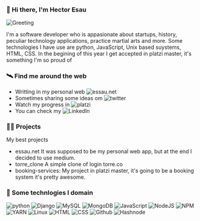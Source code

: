 ### 👋 Hi there, I'm Hector Esau

![Greeting](https://lh3.googleusercontent.com/r9aZs3K0qarGTPukvwyVEuIQ7HuShNeffE3y1o-Hubv6-jdWAo1_u8gMQa1LafSCZuB8Uu7CwA31ya82AUp6uWxrQxlkBbhLmY9asuAf-wZ_bwR2FW4SqOfSbjzJgUdf80fP-RAfg8MFiEqDB0-s2hLwzT9yEcxU9Z5ivEZxvO6e4lziCxxSkhyAdQaFJVUbLE1wXBrOYwAYuBjCcrzkTVstYxZNqcgbsIzEqKI5uce05V5pqwd8A2ELmYFN1IBirAEqiwjPfarjnJKNORu7wWmTK8_5VtkdshyssgnR-QSqkpSR7qLXt2KxosKN1rhFn5jBtiKIf-dSP6x0fxpgBtRB3KJjxSLRqhQIJD2P3u-gUnF0sraJ1piVP2Pc_DGMOSwDXgaP9dPWnMmFoYnzMaWBAQRGA8zfXI_T2TIIIL3p5WlYlEuyCr4dEoOPZAAHdZ86uEhMFZbjUxElC7rlaPXHK0Qs601928-OaW3GaLg25Kcg8c_GrbOE2LquuRrOYVUoslR2xCzU69eXeMKeoS2elx9PUHrISTpzFowkRWz-5hfn6O7tgnDoP5JwrJLzFZFyIyVoO-4CggYufSXzkgx8-LfkPzUQmOmLAxWbi_1V1525mkabm9qhfBlTFoghfp8qSgm1qfKL3Av7h-YE6GwJopsB3XAmb3U8DtFv6fgeCcZn9VusUof1Ye4kIuO7fYOj9Y66g0PKdqmVmYcFvBi9tyh1hv2-ytPwHdl9LAwLaD-tbHpp6Wp8HEPMbA2lfQA4ZcI0_dU7_VfduSlSbBwl-zw=w1200-h480-no?authuser=0)

I'm a software developer who is appasionate about startups, history, peculiar technology applications, practice martial arts and more. Some technologies I have use are python, JavaScript, Unix based suystems, HTML, CSS. In the begining of this year I get accepted in platzi master, it's something I'm so proud of
### 🛰️ Find me around the web
- Writting in my personal web ![essau.net](essau.net)
- Sometimes sharing some ideas om ![twitter](https://twitter.com/hecttoressau)
- Watch my progress in ![platzi](https://platzi.com/p/hecttoressau/)
- You can check my ![LinkedIn](https://www.linkedin.com/in/hecttoressau/)

### 🧑‍💻 Projects
My best projects
- essau.net It was supposed to be my personal web app, but at the end I decided to use medium.
- torre_clone A simple clone of login torre.co 
- booking-services: My project in platzi master, it's going to be a booking system it's pretty awesome.

### 🧰 Some technlogies I domain
![python](https://img.shields.io/badge/Python-FFD43B?style=for-the-badge&logo=python&logoColor=blue) ![Django](https://img.shields.io/badge/Django-092E20?style=for-the-badge&logo=django&logoColor=green) ![MySQL](https://img.shields.io/badge/MySQL-005C84?style=for-the-badge&logo=mysql&logoColor=white) ![MongoDB](https://img.shields.io/badge/MongoDB-4EA94B?style=for-the-badge&logo=mongodb&logoColor=white) ![JavaScript](https://img.shields.io/badge/JavaScript-323330?style=for-the-badge&logo=javascript&logoColor=F7DF1E) ![NodeJS](https://img.shields.io/badge/Node.js-339933?style=for-the-badge&logo=nodedotjs&logoColor=white) ![NPM](https://img.shields.io/badge/npm-CB3837?style=for-the-badge&logo=npm&logoColor=white) ![YARN](https://img.shields.io/badge/Yarn-2C8EBB?style=for-the-badge&logo=yarn&logoColor=white) ![Linux](https://img.shields.io/badge/Linux-FCC624?style=for-the-badge&logo=linux&logoColor=black) ![HTML](https://img.shields.io/badge/HTML5-E34F26?style=for-the-badge&logo=html5&logoColor=white) 
 ![CSS](https://img.shields.io/badge/CSS3-1572B6?style=for-the-badge&logo=css3&logoColor=white) ![Github](https://img.shields.io/badge/GitHub-100000?style=for-the-badge&logo=github&logoColor=white) ![Hashnode](https://img.shields.io/badge/Hashnode-2962FF?style=for-the-badge&logo=hashnode&logoColor=white) 
<!-- 
**hecttoressau/hecttoressau** is a ✨ _special_ ✨ repository because its `README.md` (this file) appears on your GitHub profile.

Here are some ideas to get you started:

- 🔭 I’m currently working on ...
- 🌱 I’m currently learning ...
- 👯 I’m looking to collaborate on ...
- 🤔 I’m looking for help with ...
- 💬 Ask me about ...
- 📫 How to reach me: ...
- 😄 Pronouns: ...
- ⚡ Fun fact: ...
-->
